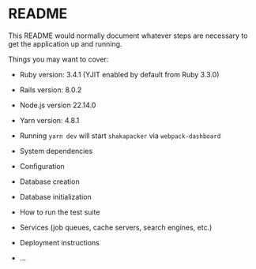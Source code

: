 # README

This README would normally document whatever steps are necessary to get the
application up and running.

Things you may want to cover:

* Ruby version: 3.4.1 (YJIT enabled by default from Ruby 3.3.0)

* Rails version: 8.0.2

* Node.js version 22.14.0

* Yarn version: 4.8.1

* Running `yarn dev` will start `shakapacker` via `webpack-dashboard`

* System dependencies

* Configuration

* Database creation

* Database initialization

* How to run the test suite

* Services (job queues, cache servers, search engines, etc.)

* Deployment instructions

* ...
